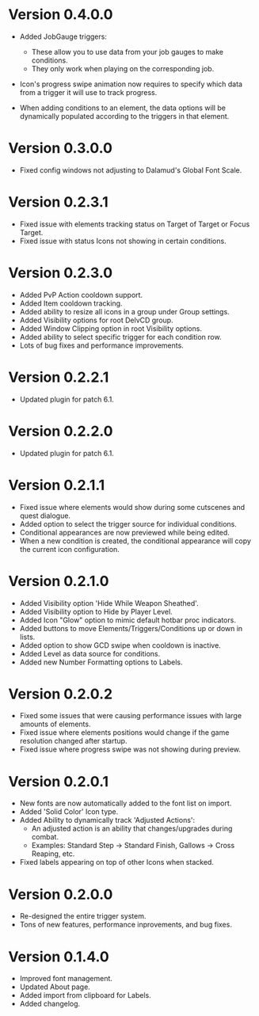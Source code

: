 # Version 0.4.0.0
- Added JobGauge triggers:
  * These allow you to use data from your job gauges to make conditions.
  * They only work when playing on the corresponding job.

- Icon's progress swipe animation now requires to specify which data from a trigger it will use to track progress.
- When adding conditions to an element, the data options will be dynamically populated according to the triggers in that element.

# Version 0.3.0.0
- Fixed config windows not adjusting to Dalamud's Global Font Scale.

# Version 0.2.3.1
- Fixed issue with elements tracking status on Target of Target or Focus Target.
- Fixed issue with status Icons not showing in certain conditions.

# Version 0.2.3.0
- Added PvP Action cooldown support.
- Added Item cooldown tracking.
- Added ability to resize all icons in a group under Group settings.
- Added Visibility options for root DelvCD group.
- Added Window Clipping option in root Visibility options.
- Added ability to select specific trigger for each condition row.
- Lots of bug fixes and performance improvements.

# Version 0.2.2.1
- Updated plugin for patch 6.1.

# Version 0.2.2.0
- Updated plugin for patch 6.1.

# Version 0.2.1.1
- Fixed issue where elements would show during some cutscenes and quest dialogue.
- Added option to select the trigger source for individual conditions.
- Conditional appearances are now previewed while being edited.
- When a new condition is created, the conditional appearance will copy the current icon configuration.

# Version 0.2.1.0
- Added Visibility option 'Hide While Weapon Sheathed'.
- Added Visibility option to Hide by Player Level.
- Added Icon "Glow" option to mimic default hotbar proc indicators.
- Added buttons to move Elements/Triggers/Conditions up or down in lists.
- Added option to show GCD swipe when cooldown is inactive.
- Added Level as data source for conditions.
- Added new Number Formatting options to Labels.

# Version 0.2.0.2
- Fixed some issues that were causing performance issues with large amounts of elements.
- Fixed issue where elements positions would change if the game resolution changed after startup.
- Fixed issue where progress swipe was not showing during preview.

# Version 0.2.0.1
- New fonts are now automatically added to the font list on import.
- Added 'Solid Color' Icon type.
- Added Ability to dynamically track 'Adjusted Actions':
  * An adjusted action is an ability that changes/upgrades during combat.
  * Examples: Standard Step -> Standard Finish, Gallows -> Cross Reaping, etc.
- Fixed labels appearing on top of other Icons when stacked.

# Version 0.2.0.0
- Re-designed the entire trigger system.
- Tons of new features, performance inprovements, and bug fixes.

# Version 0.1.4.0
- Improved font management.
- Updated About page.
- Added import from clipboard for Labels.
- Added changelog.